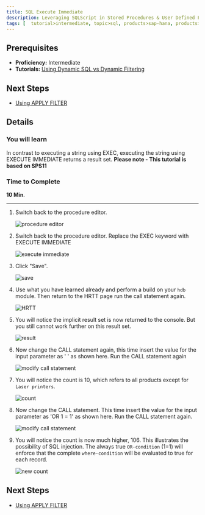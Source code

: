 ```yaml
---
title: SQL Execute Immediate
description: Leveraging SQLScript in Stored Procedures & User Defined Functions
tags: [  tutorial>intermediate, topic>sql, products>sap-hana, products>sap-hana\,-express-edition ]
---
```

## Prerequisites  
 - **Proficiency:** Intermediate
 - **Tutorials:** [Using Dynamic SQL vs Dynamic Filtering](http://www.sap.com/developer/tutorials/xsa-sqlscript-dynamic.html)

## Next Steps
 - [Using APPLY FILTER](http://www.sap.com/developer/tutorials/xsa-sqlscript-applyfilter.html)

## Details
### You will learn  
In contrast to executing a string using EXEC, executing the string using EXECUTE IMMEDIATE returns a result set.
**Please note - This tutorial is based on SPS11**

### Time to Complete
**10 Min**.

---

1. Switch back to the procedure editor.

    ![procedure editor](1.png)

2. Switch back to the procedure editor. Replace the EXEC keyword with EXECUTE IMMEDIATE

    ![execute immediate](2.png)

3. Click "Save".

    ![save](3.png)

4. Use what you have learned already and perform a build on your `hdb` module. Then return to the HRTT page run the call statement again.

    ![HRTT](4.png)

5. You will notice the implicit result set is now returned to the console.  But you still cannot work further on this result set.

    ![result](5.png)

6. Now change the CALL statement again, this time insert the value for the input parameter as ' ' as shown here. Run the CALL statement again

    ![modify call statement](6.png)

7. You will notice the count is 10, which refers to all products except for `Laser printers`.

    ![count](7.png)

8. Now change the CALL statement. This time insert the value for the input parameter as 'OR 1 = 1' as shown here. Run the CALL statement again.

    ![modify call statement](8.png)

9. You will notice the count is now much higher, 106.  This illustrates the possibility of SQL injection. The always true `OR-condition` (1=1) will enforce that the complete `where-condition` will be evaluated to true for each record.

    ![new count](9.png)

## Next Steps
 - [Using APPLY FILTER](http://www.sap.com/developer/tutorials/xsa-sqlscript-applyfilter.html)

